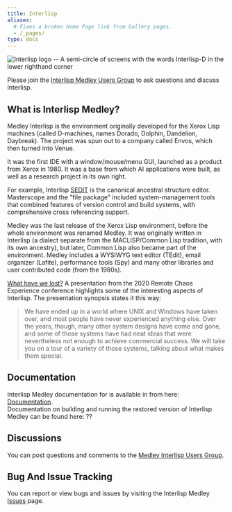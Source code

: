 ```yaml
---
title: Interlisp
aliases:
  # Fixes a broken Home Page link from Gallery pages.
  - /_pages/
type: docs
---
```


![Interlisp logo -- A semi-circle of screens with the words Interlisp-D in the lower righthand corner](/Resources/Interlisp-D.png)

Please join the [Interlisp Medley Users Group](https://groups.google.com/g/interlisp) to ask
questions and discuss Interlisp.

## What is Interlisp Medley?

Medley Interlisp is the environment originally developed for the Xerox Lisp machines (called D-machines, names Dorado, Dolphin, Dandelion, Daybreak). The project was spun out to a company called Envos, which then turned into Venue.

It was the first IDE with a window/mouse/menu GUI, launched as a product from Xerox in 1980. It was a base from which AI applications were built, as well as a research project in its own right.

For example, Interlisp [SEDIT](https://www.youtube.com/watch?v=2qsmF8HHskg) is the canonical ancestral structure editor. Masterscope and the "file package" included system-management tools that combined features of version control and build systems, with comprehensive cross referencing support.

Medley was the last release of the Xerox Lisp environment, before the whole environment was renamed Medley. It was originally written in Interlisp (a dialect separate from the MACLISP/Common Lisp tradition, with its own ancestry), but later, Common Lisp also became part of the environment. Medley includes a WYSIWYG text editor (TEdit), email organizer (Lafite), performance tools (Spy) and many other libraries and user contributed code (from the 1980s).

[What have we lost?](https://www.youtube.com/watch?v=7RNbIEJvjUA&t=841s)  A presentation from the 2020 Remote Chaos Experience conference highlights some of the interesting aspects of
Interlisp.  The presentation synopsis states it this way:
> We have ended up in a world where UNIX and Windows have taken over, and most people have never experienced anything else. Over the years, though, many other system designs have come and gone, and some of those systems have had neat ideas that were nevertheless not enough to achieve commercial success. We will take you on a tour of a variety of those systems, talking about what makes them special.

## Documentation

Interlisp Medley documentation for is available in from here: [Documentation](/documentation).  
Documentation on building and running the restored version of Interlisp Medley can be found here: ??

## Discussions

You can post questions and comments to the [Medley Interlisp Users Group](mailto:interlisp@googlegroups.com).

## Bug And Issue Tracking

You can report or view bugs and issues by visiting the Interlisp Medley [Issues](https://github.com/Interlisp/medley/issues) page.

